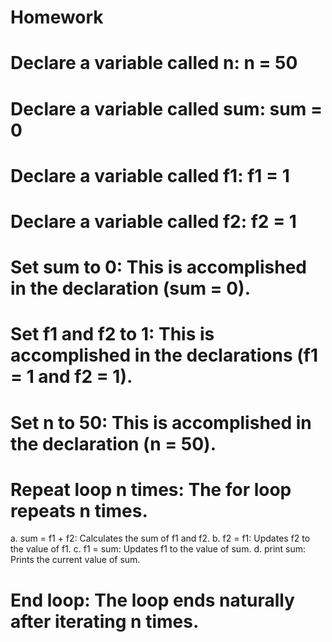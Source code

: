 # Homework
# Declare a variable called n: n = 50
# Declare a variable called sum: sum = 0
# Declare a variable called f1: f1 = 1
# Declare a variable called f2: f2 = 1
# Set sum to 0: This is accomplished in the declaration (sum = 0).
# Set f1 and f2 to 1: This is accomplished in the declarations (f1 = 1 and f2 = 1).
# Set n to 50: This is accomplished in the declaration (n = 50).
# Repeat loop n times: The for loop repeats n times.
a. sum = f1 + f2: Calculates the sum of f1 and f2.
b. f2 = f1: Updates f2 to the value of f1.
c. f1 = sum: Updates f1 to the value of sum.
d. print sum: Prints the current value of sum.
# End loop: The loop ends naturally after iterating n times.
